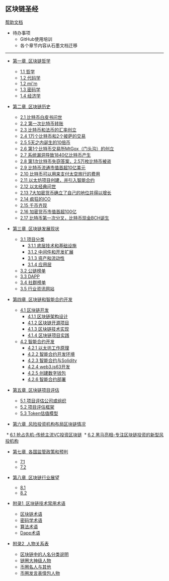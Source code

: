 ## 区块链圣经

[帮助文档](help.md)

* 待办事项
  * GitHub使用培训
  * 各个章节内容从石墨文档迁移

---
* [第一章  区块链哲学]()
  * [1.1 哲学]()
  * [1.2 代码学]()
  * [1.2 mi'm]()	
  * [1.3 密码学]()
  * [1.4 经济学]()


* [第二章  区块链历史]()
  * [2.1 比特币白皮书问世]()
  * [2.2 第一次比特币转账]()	
  * [2.3 比特币和法币的汇率创立]()
  * [2.4  1万个比特币和2个披萨的交易]()
  * [2.5  5天之内诞生的10倍币]()
  * [2.6 第1个比特币交易所MtGox（门头沟）的创立]()
  * [2.7 系统漏洞导致1840亿比特币产生]()	
  * [2.8 第1次比特币失窃答案，2.5万枚比特币被盗]()	
  * [2.9 比特币流通市值首超10亿美元]()	
  * [2.10 比特币可以用来支付太空旅行的费用]()	
  * [2.11 以太坊项目创建，并引入智能合约]()
  * [2.12 以太经典问世]()
  * [2.13 7大加密货币确立了自己的地位并得以增长]()	
  * [2.14 疯狂的ICO]()	
  * [2.15 千币齐现]()	
  * [2.16 加密货币市值首超100亿]()
  * [2.17 比特币第一次分叉，比特币现金BCH诞生]()	


* [第三章  区块链发展现状]()
  * [3.1	项目分类]()	 
    * [3.1.1 底层技术和基础设施]()
    * [3.1.2 中间件和开发扩展]()
    * [3.1.3 资产和流动性]()
    * [3.1.4 应用层]()
  * [3.2 公链榜单]()
  * [3.3 DAPP]()	 
  * [3.4 社群榜单]()	 
  * [3.5 行业资讯网站]()	 


* [第四章  区块链和智能合约开发](chapter4/README.md)
  * [4.1	区块链开发](chapter4/README.md)	
    * [4.1.1	区块链架构设计](chapter4/develop/architecture-design.md)
    * [4.1.2	区块链开源项目](chapter4/develop/opensource.md)
    * [4.1.3	区块链技术实现](chapter4/develop/tech-do.md)
    * [4.1.4	区块链项目实践](chapter4/develop/project-do.md)	
  * [4.2	智能合约开发](chapter4/README.md)
    * [4.2.1	以太坊工作原理](chapter4/contract/TODO.md)
    * [4.2.2	智能合约开发环境](chapter4/contract/TODO.md)
    * [4.2.3	智能合约与Solidity](chapter4/contract/TODO.md)	
    * [4.2.4	web3.js63开发](chapter4/contract/TODO.md)	
    * [4.2.5	创建数字钱包](chapter4/contract/TODO.md)	
    * [4.2.6	智能合约部署](chapter4/contract/TODO.md)	


* [第五章  区块链项目评估]()
  * [5.1 项目评估公司或组织]()
  * [5.2 项目评估框架]()	 
  * [5.3 Token估值模型]()


* [第六章  风险投资机构布局区块链情况](chapter6/README.md) 

  * [6.1 抢占先机-传统主流VC投资区块链](chapter6/README.md)
  * [6.2 黑马亮相-专注区块链投资的新型风投机构](chapter6/README.md)


* [第七章  各国监管政策和预判]()
  * [7.1]()
  * [7.2]()
  
  
* [第八章  区块链行业展望]()
  * [8.1]()
  * [8.2]()


* [附录1  区块链技术常用术语]() 
  * [区块链术语]()
  * [密码学术语]()
  * [算法术语]()
  * [Dapp术语]()


* [附录2  人物关系表]() 
  * [区块链中的人名分类说明]()	
  * [链圈大神级人物]()	
  * [币圈名人与其他]()	
  * [币圈发言表情包人物]()


